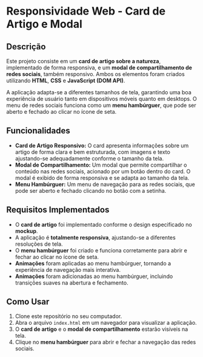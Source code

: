 # Responsividade Web - Card de Artigo e Modal

## Descrição

Este projeto consiste em um **card de artigo sobre a natureza**, implementado de forma responsiva, e um **modal de compartilhamento de redes sociais**, também responsivo. Ambos os elementos foram criados utilizando **HTML**, **CSS** e **JavaScript (DOM API)**.

A aplicação adapta-se a diferentes tamanhos de tela, garantindo uma boa experiência de usuário tanto em dispositivos móveis quanto em desktops. O menu de redes sociais funciona como um **menu hambúrguer**, que pode ser aberto e fechado ao clicar no ícone de seta.

## Funcionalidades

- **Card de Artigo Responsivo:** O card apresenta informações sobre um artigo de forma clara e bem estruturada, com imagens e texto ajustando-se adequadamente conforme o tamanho da tela.
- **Modal de Compartilhamento:** Um modal que permite compartilhar o conteúdo nas redes sociais, acionado por um botão dentro do card. O modal é exibido de forma responsiva e se adapta ao tamanho da tela.
- **Menu Hambúrguer:** Um menu de navegação para as redes sociais, que pode ser aberto e fechado clicando no botão com a setinha.

## Requisitos Implementados

- O **card de artigo** foi implementado conforme o design especificado no **mockup**.
- A aplicação é **totalmente responsiva**, ajustando-se a diferentes resoluções de tela.
- O **menu hambúrguer** foi criado e funciona corretamente para abrir e fechar ao clicar no ícone de seta.
- **Animações** foram aplicadas ao menu hambúrguer, tornando a experiência de navegação mais interativa.
- **Animações** foram adicionadas ao menu hambúrguer, incluindo transições suaves na abertura e fechamento.

## Como Usar

1. Clone este repositório no seu computador.
2. Abra o arquivo `index.html` em um navegador para visualizar a aplicação.
3. O **card de artigo** e o **modal de compartilhamento** estarão visíveis na tela.
4. Clique no **menu hambúrguer** para abrir e fechar a navegação das redes sociais.
